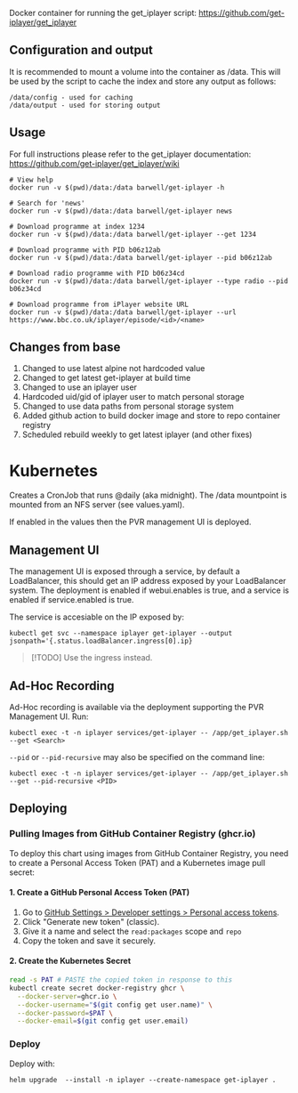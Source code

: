 Docker container for running the get_iplayer script: https://github.com/get-iplayer/get_iplayer

## Configuration and output

It is recommended to mount a volume into the container as /data. This will be used by the script to cache the index and store any output as follows:
```
/data/config - used for caching
/data/output - used for storing output
```

## Usage

For full instructions please refer to the get_iplayer documentation: https://github.com/get-iplayer/get_iplayer/wiki

```
# View help
docker run -v $(pwd)/data:/data barwell/get-iplayer -h

# Search for 'news'
docker run -v $(pwd)/data:/data barwell/get-iplayer news

# Download programme at index 1234
docker run -v $(pwd)/data:/data barwell/get-iplayer --get 1234

# Download programme with PID b06z12ab
docker run -v $(pwd)/data:/data barwell/get-iplayer --pid b06z12ab

# Download radio programme with PID b06z34cd
docker run -v $(pwd)/data:/data barwell/get-iplayer --type radio --pid b06z34cd

# Download programme from iPlayer website URL
docker run -v $(pwd)/data:/data barwell/get-iplayer --url https://www.bbc.co.uk/iplayer/episode/<id>/<name>
```

## Changes from base

1. Changed to use latest alpine not hardcoded value
2. Changed to get latest get-iplayer at build time
3. Changed to use an iplayer user
4. Hardcoded uid/gid of iplayer user to match personal storage
5. Changed to use data paths from personal storage system
6. Added github action to build docker image and store to repo container registry
7. Scheduled rebuild weekly to get latest iplayer (and other fixes)

# Kubernetes

Creates a CronJob that runs @daily (aka midnight).  The /data mountpoint is mounted from an NFS server (see values.yaml).

If enabled in the values then the PVR management UI is deployed.

## Management UI

The management UI is exposed through a service, by default a LoadBalancer, this should get an IP address exposed by your LoadBalancer system.
The deployment is enabled if webui.enables is true, and a service is enabled if service.enabled is true.

The service is accesiable on the IP exposed by:

```
kubectl get svc --namespace iplayer get-iplayer --output jsonpath='{.status.loadBalancer.ingress[0].ip}
```

>[!TODO]
> Use the ingress instead.

## Ad-Hoc Recording

Ad-Hoc recording is available via the deployment supporting the PVR Management UI.  Run:

```
kubectl exec -t -n iplayer services/get-iplayer -- /app/get_iplayer.sh --get <Search>
```

`--pid` or `--pid-recursive` may also be specified on the command line:

```
kubectl exec -t -n iplayer services/get-iplayer -- /app/get_iplayer.sh --get --pid-recursive <PID>
```


## Deploying

### Pulling Images from GitHub Container Registry (ghcr.io)

To deploy this chart using images from GitHub Container Registry, you need to create a Personal Access Token (PAT) and a Kubernetes image pull secret:

#### 1. Create a GitHub Personal Access Token (PAT)

1. Go to [GitHub Settings > Developer settings > Personal access tokens](https://github.com/settings/tokens).
2. Click "Generate new token" (classic).
3. Give it a name and select the `read:packages` scope and `repo`
4. Copy the token and save it securely.

#### 2. Create the Kubernetes Secret

```sh
read -s PAT # PASTE the copied token in response to this
kubectl create secret docker-registry ghcr \
  --docker-server=ghcr.io \
  --docker-username="$(git config get user.name)" \
  --docker-password=$PAT \
  --docker-email=$(git config get user.email)
```
### Deploy

Deploy with:

```
helm upgrade  --install -n iplayer --create-namespace get-iplayer .
```